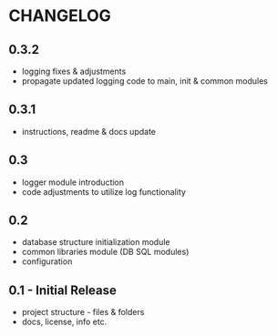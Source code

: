 # CHANGELOG

## 0.3.2
* logging fixes & adjustments
* propagate updated logging code to main, init & common modules


## 0.3.1
* instructions, readme & docs update


## 0.3
* logger module introduction
* code adjustments to utilize log functionality


## 0.2
* database structure initialization module
* common libraries module (DB SQL modules)
* configuration


## 0.1 - Initial Release
* project structure - files & folders 
* docs, license, info etc.